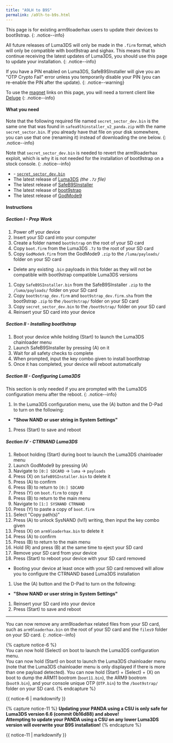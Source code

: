 ```yaml
---
title: "A9LH to B9S"
permalink: /a9lh-to-b9s.html
---
```


This page is for existing arm9loaderhax users to update their devices to boot9strap.
{: .notice--info}

All future releases of Luma3DS will only be made in the `.firm` format, which will only be compatible with boot9strap and sighax. This means that to continue receiving the latest updates of Luma3DS, you should use this page to update your installation.
{: .notice--info}

If you have a PIN enabled on Luma3DS, SafeB9SInstaller will give you an "OTP Crypto Fail" error unless you temporarily disable your PIN (you can re-enable the PIN after the update).
{: .notice--warning}

To use the [magnet](https://en.wikipedia.org/wiki/Magnet_URI_scheme) links on this page, you will need a torrent client like [Deluge](http://dev.deluge-torrent.org/wiki/Download)
{: .notice--info}

#### What you need

Note that the following required file named `secret_sector_dev.bin` is the same one that was found in `safea9lhinstaller_v2_panda.zip` with the name `secret_sector.bin`. If you already have that file on your disk somewhere, you can use that one (renaming it) instead of downloading the one below.
{: .notice--info}

Note that `secret_sector_dev.bin` is needed to revert the arm9loaderhax exploit, which is why it is not needed for the installation of boot9strap on a stock console.
{: .notice--info}

* <i class="fa fa-magnet" aria-hidden="true" title="This is a magnet link. Use a torrent client to download the file."></i> - [`secret_sector_dev.bin`](magnet:?xt=urn:btih:54d19b7fd5387f7d46cff86edbbb58737880993c&dn=secret_sector_dev.bin&tr=udp%3A%2F%2Fzer0day.ch%3A1337%2Fannounce&tr=udp%3A%2F%2Ftracker.opentrackr.org%3A1337%2Fannounce&tr=http%3A%2F%2Ftracker1.wasabii.com.tw%3A6969%2Fannounce&tr=udp%3A%2F%2Fexplodie.org%3A6969%2Fannounce&tr=udp%3A%2F%2Fp4p.arenabg.com%3A1337%2Fannounce&tr=udp%3A%2F%2Ftorrent.gresille.org%3A80%2Fannounce&tr=http%3A%2F%2Ftracker.baravik.org%3A6970%2Fannounce&tr=udp%3A%2F%2Ftracker.aletorrenty.pl%3A2710%2Fannounce&tr=http%3A%2F%2Fexplodie.org%3A6969%2Fannounce&tr=udp%3A%2F%2F9.rarbg.com%3A2710%2Fannounce&tr=udp%3A%2F%2Ftracker.tiny-vps.com%3A6969%2Fannounce&tr=http%3A%2F%2Ftracker.aletorrenty.pl%3A2710%2Fannounce&tr=http%3A%2F%2Ftracker.tfile.me%2Fannounce&tr=udp%3A%2F%2Ftracker.filetracker.pl%3A8089%2Fannounce&tr=http%3A%2F%2Ftorrent.gresille.org%2Fannounce&tr=udp%3A%2F%2Ftracker.coppersurfer.tk%3A6969%2Fannounce&tr=udp%3A%2F%2Ftracker.yoshi210.com%3A6969%2Fannounce&tr=udp%3A%2F%2Ftracker.leechers-paradise.org%3A6969%2Fannounce&tr=http%3A%2F%2Fp4p.arenabg.com%3A1337%2Fannounce&tr=http%3A%2F%2Ftracker.opentrackr.org%3A1337%2Fannounce)
* The latest release of [Luma3DS](https://github.com/AuroraWright/Luma3DS/releases/latest) *(the `.7z` file)*
* The latest release of [SafeB9SInstaller](https://github.com/d0k3/SafeB9SInstaller/releases/latest)
* The latest release of [boot9strap](https://github.com/SciresM/boot9strap/releases/latest)
* The latest release of [GodMode9](https://github.com/d0k3/GodMode9/releases/latest)

#### Instructions

##### Section I - Prep Work

1. Power off your device
1. Insert your SD card into your computer
1. Create a folder named `boot9strap` on the root of your SD card
1. Copy `boot.firm` from the Luma3DS `.7z` to the root of your SD card
1. Copy `GodMode9.firm` from the GodMode9 `.zip` to the `/luma/payloads/` folder on your SD card
  + Delete any existing `.bin` payloads in this folder as they will not be compatible with boot9strap compatible Luma3DS versions
1. Copy `SafeB9SInstaller.bin` from the SafeB9SInstaller `.zip` to the `/luma/payloads/` folder on your SD card
1. Copy `boot9strap_dev.firm` and `boot9strap_dev.firm.sha` from the boot9strap `.zip` to the `/boot9strap/` folder on your SD card
1. Copy `secret_sector_dev.bin` to the `/boot9strap/` folder on your SD card
1. Reinsert your SD card into your device

##### Section II - Installing boot9strap

1. Boot your device while holding (Start) to launch the Luma3DS chainloader menu
1. Launch SafeB9SInstaller by pressing (A) on it
1. Wait for all safety checks to complete
1. When prompted, input the key combo given to install boot9strap
1. Once it has completed, your device will reboot automatically

##### Section III - Configuring Luma3DS

This section is only needed if you are prompted with the Luma3DS configuration menu after the reboot.
{: .notice--info}

1. In the Luma3DS configuration menu, use the (A) button and the D-Pad to turn on the following:    
  + **"Show NAND or user string in System Settings"**
1. Press (Start) to save and reboot

##### Section IV - CTRNAND Luma3DS

1. Reboot holding (Start) during boot to launch the Luma3DS chainloader menu
1. Launch GodMode9 by pressing (A)
1. Navigate to `[0:] SDCARD` -> `luma` -> `payloads`
1. Press (X) on `SafeB9SInstaller.bin` to delete it
1. Press (A) to confirm
1. Press (B) to return to `[0:] SDCARD`
1. Press (Y) on `boot.firm` to copy it
1. Press (B) to return to the main menu
1. Navigate to `[1:] SYSNAND CTRNAND`
1. Press (Y) to paste a copy of `boot.firm`
1. Select "Copy path(s)"
1. Press (A) to unlock SysNAND (lvl1) writing, then input the key combo given
1. Press (X) on `arm9loaderhax.bin` to delete it
1. Press (A) to confirm
1. Press (B) to return to the main menu
1. Hold (R) and press (B) at the same time to eject your SD card
1. Remove your SD card from your device
1. Press (Start) to reboot your device with your SD card removed
  + Booting your device at least once with your SD card removed will allow you to configure the CTRNAND based Luma3DS installation
1. Use the (A) button and the D-Pad to turn on the following:    
  + **"Show NAND or user string in System Settings"**
1. Reinsert your SD card into your device
1. Press (Start) to save and reboot

___

You can now remove any arm9loaderhax related files from your SD card, such as `arm9loaderhax.bin` on the root of your SD card and the `files9` folder on your SD card.
{: .notice--info}

{% capture notice-6 %}   
You can now hold (Select) on boot to launch the Luma3DS configuration menu.    
You can now hold (Start) on boot to launch the Luma3DS chainloader menu (note that the Luma3DS chainloader menu is only displayed if there is more than one payload detected).
You can now hold (Start) + (Select) + (X) on boot to dump the ARM11 bootrom (`boot11.bin`), the ARM9 bootrom (`boot9.bin`), and your console unique OTP (`OTP.bin`) to the `/boot9strap/` folder on your SD card.
{% endcapture %}

<div class="notice--info">{{ notice-6 | markdownify }}</div>

{% capture notice-11 %}
**Updating your PANDA using a CSU is only safe for Luma3DS version 6.6 (commit 0b16d88) and above!**    
**Attempting to update your PANDA using a CSU on any lower Luma3DS version will overwrite your B9S installation!**
{% endcapture %}

<div class="notice--danger">{{ notice-11 | markdownify }}</div>
